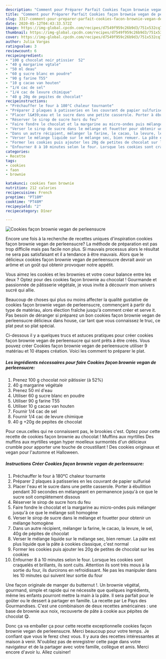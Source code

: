 ```yaml
---
description: "Comment pour Préparer Parfait Cookies façon brownie vegan de perleensucre"
title: "Comment pour Préparer Parfait Cookies façon brownie vegan de perleensucre"
slug: 3317-comment-pour-preparer-parfait-cookies-facon-brownie-vegan-de-perleensucre
date: 2020-05-12T04:43:33.572Z
image: https://img-global.cpcdn.com/recipes/d7549f959c26b9d3/751x532cq70/cookies-facon-brownie-vegan-de-perleensucre-photo-principale-de-la-recette.jpg
thumbnail: https://img-global.cpcdn.com/recipes/d7549f959c26b9d3/751x532cq70/cookies-facon-brownie-vegan-de-perleensucre-photo-principale-de-la-recette.jpg
cover: https://img-global.cpcdn.com/recipes/d7549f959c26b9d3/751x532cq70/cookies-facon-brownie-vegan-de-perleensucre-photo-principale-de-la-recette.jpg
author: Julia Vargas
ratingvalue: 3
reviewcount: 6
recipeingredient:
- "100 g chocolat noir ptissier  52"
- "40 g margarine vgtale"
- "50 ml deau"
- "60 g sucre blanc en poudre"
- "90 g farine T55"
- "10 g cacao van houten"
- "1/4 cac de sel"
- "1/4 cac de levure chimique"
- "40 g 20g de pepites de chocolat"
recipeinstructions:
- "Préchauffer le four à 180°C chaleur tournante"
- "Préparer 2 plaques à patisseries en les couvrant de papier sulfurisé"
- "Placer l&#39;eau et le sucre dans une petite casserole. Porter à ébullition pendant 30 secondes en mélangeant en permanence jusqu&#39;à ce que le sucre soit complètement dissous"
- "Réserver le sirop de sucre hors du feu"
- "Faire fondre le chocolat et la margarine au micro-ondes puis mélanger jusqu&#39;à ce que le mélange soit homogène"
- "Verser le sirop de sucre dans le mélange et fouetter pour obtenir un mélange homogène"
- "Dans un autre récipient, mélanger la farine, le cacao, la levure, le sel, 40g de pépites de chocolat"
- "Verser le mélange liquide sur le mélange sec, bien remuer. La pâte est plus liquide que la pâte à cookies classique, c&#39;est normal"
- "Former les cookies puis ajouter les 20g de petites de chocolat sur les cookies"
- "Enfourner 8 à 10 minutes selon le four. Lorsque les cookies sont craquelés et brillants, ils sont cuits. Attention ils sont très mous à la sortie du four, ils durcirons en refroidissant. Ne pas les manipuler dans les 10 minutes qui suivent leur sortie du four"
categories:
- Recette
tags:
- cookies
- faon
- brownie

katakunci: cookies faon brownie 
nutrition: 212 calories
recipecuisine: French
preptime: "PT18M"
cooktime: "PT48M"
recipeyield: "2"
recipecategory: Dîner

---
```



![Cookies façon brownie vegan de perleensucre](https://img-global.cpcdn.com/recipes/d7549f959c26b9d3/751x532cq70/cookies-facon-brownie-vegan-de-perleensucre-photo-principale-de-la-recette.jpg)

Encore une fois à la recherche de recettes uniques d'inspiration cookies façon brownie vegan de perleensucre? La méthode de préparation est pas trop difficile mais pas facile non plus. Si mauvais processus alors le résultat ne sera pas satisfaisant et il a tendance à être mauvais. Alors que le délicieux cookies façon brownie vegan de perleensucre devrait avoir un arôme et un goût qui obtenir provoquer notre appétit.

Vous aimez les cookies et les brownies et votre coeur balance entre les deux ? Optez pour des cookies façon brownie au chocolat ! Gourmande et passionnée de pâtisserie végétale, je vous invite à découvrir mon univers sucré qui allie.

Beaucoup de choses qui plus ou moins affecter la qualité gustative de cookies façon brownie vegan de perleensucre, commençant à partir du type de matériau, alors élection fraîche jusqu'à comment créer et serve it. Pas besoin de déranger si préparez un bon cookies façon brownie vegan de perleensucre délicieux dans house, car tant que vous connaissez le truc, ce plat peut so plat spécial.


Ci-dessous il y a quelques trucs et astuces pratiques pour créer cookies façon brownie vegan de perleensucre qui sont prêts à être créés. Vous pouvez créer Cookies façon brownie vegan de perleensucre utiliser 9 matériau et 10 étapes création. Voici les comment to préparer le plat.

<!--inarticleads1-->

##### Les ingrédients nécessaires pour faire Cookies façon brownie vegan de perleensucre:

1. Prenez 100 g chocolat noir pâtissier (à 52%)
1.  40 g margarine végétale
1. Prenez 50 ml d&#39;eau
1. Utiliser 60 g sucre blanc en poudre
1. Utiliser 90 g farine T55
1. Utiliser 10 g cacao van houten
1. Fournir 1/4 cac de sel
1. Fournir 1/4 cac de levure chimique
1.  40 g +20g de pepites de chocolat


Pour ceux.celles qui ne connaissent pas, le brookies c&#39;est. Optez pour cette recette de cookies façon brownie au chocolat ! Muffins aux myrtilles Des muffins aux myrtilles vegan hyper moelleux surmontés d&#39;un délicieux crumble pour apporter une touche de croustillant ! Des cookies originaux et vegan pour l&#39;automne et Halloween. 

<!--inarticleads2-->

##### Instructions Créer Cookies façon brownie vegan de perleensucre:

1. Préchauffer le four à 180°C chaleur tournante
1. Préparer 2 plaques à patisseries en les couvrant de papier sulfurisé
1. Placer l&#39;eau et le sucre dans une petite casserole. Porter à ébullition pendant 30 secondes en mélangeant en permanence jusqu&#39;à ce que le sucre soit complètement dissous
1. Réserver le sirop de sucre hors du feu
1. Faire fondre le chocolat et la margarine au micro-ondes puis mélanger jusqu&#39;à ce que le mélange soit homogène
1. Verser le sirop de sucre dans le mélange et fouetter pour obtenir un mélange homogène
1. Dans un autre récipient, mélanger la farine, le cacao, la levure, le sel, 40g de pépites de chocolat
1. Verser le mélange liquide sur le mélange sec, bien remuer. La pâte est plus liquide que la pâte à cookies classique, c&#39;est normal
1. Former les cookies puis ajouter les 20g de petites de chocolat sur les cookies
1. Enfourner 8 à 10 minutes selon le four. Lorsque les cookies sont craquelés et brillants, ils sont cuits. Attention ils sont très mous à la sortie du four, ils durcirons en refroidissant. Ne pas les manipuler dans les 10 minutes qui suivent leur sortie du four


Une façon originale de manger du butternut !. Un brownie végétal, gourmand, simple et rapide qui ne nécessite que quelques ingrédients, même les enfants pourront mettre la main à la pâte. Il sera parfait pour le goûter ou le dessert à partager en famille. La recette par Le Pays des Gourmandises. C&#39;est une combinaison de deux recettes américaines : une base de brownie aux noix, recouverte de pâte à cookie aux pépites de chocolat 😋. 


Donc ça va emballer ça pour cette recette exceptionnelle cookies façon brownie vegan de perleensucre. Merci beaucoup pour votre temps. Je confiant que vous le ferez chez vous. Il y aura des recettes  intéressantes at maison à venir. N'oubliez pas de enregistrer cette page dans votre navigateur et de la partager avec votre famille, collègue et amis. Merci encore d'avoir lu. Allez cuisiner!
